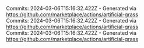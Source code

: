 Commits: 2024-03-06T15:16:32.422Z - Generated via https://github.com/marketplace/actions/artificial-grass
<br>
Commits: 2024-03-06T15:16:32.422Z - Generated via https://github.com/marketplace/actions/artificial-grass
<br>
Commits: 2024-03-06T15:16:32.422Z - Generated via https://github.com/marketplace/actions/artificial-grass
<br>
